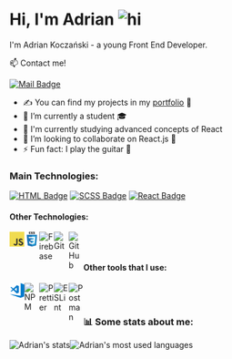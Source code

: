 # Hi, I'm Adrian <img src="https://user-images.githubusercontent.com/1303154/88677602-1635ba80-d120-11ea-84d8-d263ba5fc3c0.gif" width="28px" alt="hi">

I'm Adrian Koczański - a young Front End Developer.

📫 Contact me!

[![Mail Badge](https://img.shields.io/badge/-akoczanski-c0392b?style=flat&labelColor=c0392b&logo=gmail&logoColor=white)](mailto:akoczanski2@gmail.com)

- ✍ You can find my projects in my [portfolio](https://akoczanski.github.io/portfolio/) 📁
- 🔭 I’m currently a student 🎓
- 🌱 I'm currently studying advanced concepts of React
- 👯 I’m looking to collaborate on React.js 💼
- ⚡ Fun fact: I play the guitar 🎸

### Main Technologies:

[![HTML Badge](https://img.shields.io/badge/-HTML-e34c26?style=for-the-badge&labelColor=black&logo=html5&logoColor=e34c26)](https://developer.mozilla.org/docs/HTML/HTML5) [![SCSS Badge](https://img.shields.io/badge/-SCSS-CD6799?style=for-the-badge&labelColor=black&logo=sass&logoColor=CD6799)](https://sass-lang.com) [![React Badge](https://img.shields.io/badge/-React-61DBFB?style=for-the-badge&labelColor=black&logo=react&logoColor=61DBFB)](https://reactjs.org)

#### Other Technologies:

[<img align="left" alt="JavaScript" width="26px" src="https://raw.githubusercontent.com/github/explore/80688e429a7d4ef2fca1e82350fe8e3517d3494d/topics/javascript/javascript.png" />](https://www.javascript.com)

[<img align="left" alt="CSS" width="26px" src="https://raw.githubusercontent.com/github/explore/80688e429a7d4ef2fca1e82350fe8e3517d3494d/topics/css/css.png" />](https://developer.mozilla.org/en-US/docs/Web/CSS)

[<img align="left" alt="Firebase" width="26px" src="https://img.icons8.com/color/48/000000/firebase.png" />](https://firebase.google.com/)

[<img align="left" alt="Git" width="26px" src="https://git-scm.com/images/logos/downloads/Git-Icon-1788C.png" />](https://git-scm.com)

[<img align="left" alt="GitHub" width="26px" src="https://upload.wikimedia.org/wikipedia/commons/thumb/a/ae/Github-desktop-logo-symbol.svg/1024px-Github-desktop-logo-symbol.svg.png" />](https://github.com)

<br />
<br />

#### Other tools that I use:

[<img align="left" alt="Visual Studio Code" width="26px" src="https://raw.githubusercontent.com/github/explore/80688e429a7d4ef2fca1e82350fe8e3517d3494d/topics/visual-studio-code/visual-studio-code.png" />](https://code.visualstudio.com)

[<img align="left" alt="NPM" width="26px" src="https://cdn.auth0.com/blog/npm-package-development/logo.png" />](https://www.npmjs.com)

[<img align="left" alt="Prettier" width="26px" src="https://prettier.io/icon.png" />](https://prettier.io)

[<img align="left" alt="ESLint" width="26px" src="https://upload.wikimedia.org/wikipedia/en/thumb/e/e3/ESLint_logo.svg/1200px-ESLint_logo.svg.png" />](https://eslint.org)

[<img align="left" alt="Postman" width="26px" src="https://seeklogo.com/images/P/postman-logo-F43375A2EB-seeklogo.com.png" />](https://www.postman.com)

<br />
<br />

### 📊 Some stats about me:

<img align="left" alt="Adrian's stats" src="https://github-readme-stats.vercel.app/api?username=AKoczanski&show_icons=true&theme=algolia" />
<img align="left" alt="Adrian's most used languages" src="https://github-readme-stats.vercel.app/api/top-langs/?username=AKoczanski&layout=compact&hide=html&theme=algolia" />
